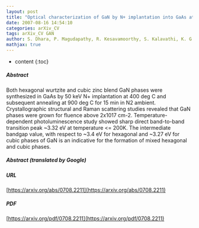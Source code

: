 ```yaml
---
layout: post
title: "Optical characterization of GaN by N+ implantation into GaAs at elevated temperature"
date: 2007-08-16 14:54:10
categories: arXiv_CV
tags: arXiv_CV GAN
author: S. Dhara, P. Magudapathy, R. Kesavamoorthy, S. Kalavathi, K. G. M. Nair, G. M. Hsu, L. C. Chen, K. H. Chen, K. Santhakumar, T. Soga
mathjax: true
---
```


* content
{:toc}

##### Abstract
Both hexagonal wurtzite and cubic zinc blend GaN phases were synthesized in GaAs by 50 keV N+ implantation at 400 deg C and subsequent annealing at 900 deg C for 15 min in N2 ambient. Crystallographic structural and Raman scattering studies revealed that GaN phases were grown for fluence above 2x1017 cm-2. Temperature-dependent photoluminescence study showed sharp direct band-to-band transition peak ~3.32 eV at temperature <= 200K. The intermediate bandgap value, with respect to ~3.4 eV for hexagonal and ~3.27 eV for cubic phases of GaN is an indicative for the formation of mixed hexagonal and cubic phases.

##### Abstract (translated by Google)


##### URL
[https://arxiv.org/abs/0708.2211](https://arxiv.org/abs/0708.2211)

##### PDF
[https://arxiv.org/pdf/0708.2211](https://arxiv.org/pdf/0708.2211)

